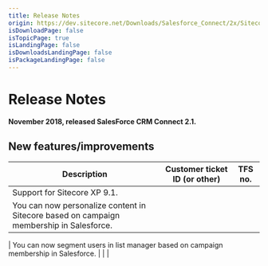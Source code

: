 ```yaml
---
title: Release Notes
origin: https://dev.sitecore.net/Downloads/Salesforce_Connect/2x/Sitecore_Connect_for_Salesforce_CRM_210/Release_Notes
isDownloadPage: false
isTopicPage: true
isLandingPage: false
isDownloadsLandingPage: false
isPackageLandingPage: false
---
```


# Release Notes

**November 2018, released SalesForce CRM Connect 2.1.**

## New features/improvements

 | Description | Customer ticket ID (or other) | TFS no. |
 | --- | --- | --- |
 | Support for Sitecore XP 9.1. |  |  |
 | ​​​You can now personalize content in Sitecore based on campaign membership in Salesforce. |  |  |

 | You can now segment users in list manager based on campaign membership in Salesforce. |  |  |
